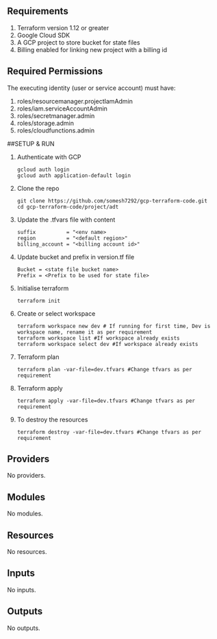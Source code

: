 <!-- BEGIN_TF_DOCS -->
## Requirements

1. Terraform version 1.12 or greater
2. Google Cloud SDK
3. A GCP project to store bucket for state files
4. Billing enabled for linking new project with a billing id

## Required Permissions
The executing identity (user or service account) must have:

1. roles/resourcemanager.projectIamAdmin
2. roles/iam.serviceAccountAdmin
3. roles/secretmanager.admin
4. roles/storage.admin
5. roles/cloudfunctions.admin

##SETUP & RUN
1. Authenticate with GCP
   ```
   gcloud auth login
   gcloud auth application-default login
   ```
2. Clone the repo
   ```
   git clone https://github.com/somesh7292/gcp-terraform-code.git
   cd gcp-terraform-code/project/adt
   ```
3. Update the .tfvars file with content
   ```
   suffix          = "<env name>
   region          = "<default region>"
   billing_account = "<billing account id>"
   ```
4. Update bucket and prefix in version.tf file
   ```
   Bucket = <state file bucket name>
   Prefix = <Prefix to be used for state file>
   ```
5. Initialise terraform
   ```
   terraform init
   ```
6. Create or select workspace
   ```
   terraform workspace new dev # If running for first time, Dev is workspace name, rename it as per requirement
   terraform workspace list #If workspace already exists
   terraform workspace select dev #If workspace already exists
   ```
7. Terraform plan
   ```
   terraform plan -var-file=dev.tfvars #Change tfvars as per requirement
   ```
8. Terraform apply
   ```
   terraform apply -var-file=dev.tfvars #Change tfvars as per requirement
   ```
9. To destroy the resources
   ```
   terraform destroy -var-file=dev.tfvars #Change tfvars as per requirement
   ```

## Providers

No providers.

## Modules

No modules.

## Resources

No resources.

## Inputs

No inputs.

## Outputs

No outputs.
<!-- END_TF_DOCS -->
